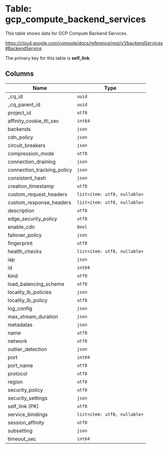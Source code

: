 # Table: gcp_compute_backend_services

This table shows data for GCP Compute Backend Services.

https://cloud.google.com/compute/docs/reference/rest/v1/backendServices#BackendService

The primary key for this table is **self_link**.

## Columns

| Name          | Type          |
| ------------- | ------------- |
|_cq_id|`uuid`|
|_cq_parent_id|`uuid`|
|project_id|`utf8`|
|affinity_cookie_ttl_sec|`int64`|
|backends|`json`|
|cdn_policy|`json`|
|circuit_breakers|`json`|
|compression_mode|`utf8`|
|connection_draining|`json`|
|connection_tracking_policy|`json`|
|consistent_hash|`json`|
|creation_timestamp|`utf8`|
|custom_request_headers|`list<item: utf8, nullable>`|
|custom_response_headers|`list<item: utf8, nullable>`|
|description|`utf8`|
|edge_security_policy|`utf8`|
|enable_cdn|`bool`|
|failover_policy|`json`|
|fingerprint|`utf8`|
|health_checks|`list<item: utf8, nullable>`|
|iap|`json`|
|id|`int64`|
|kind|`utf8`|
|load_balancing_scheme|`utf8`|
|locality_lb_policies|`json`|
|locality_lb_policy|`utf8`|
|log_config|`json`|
|max_stream_duration|`json`|
|metadatas|`json`|
|name|`utf8`|
|network|`utf8`|
|outlier_detection|`json`|
|port|`int64`|
|port_name|`utf8`|
|protocol|`utf8`|
|region|`utf8`|
|security_policy|`utf8`|
|security_settings|`json`|
|self_link (PK)|`utf8`|
|service_bindings|`list<item: utf8, nullable>`|
|session_affinity|`utf8`|
|subsetting|`json`|
|timeout_sec|`int64`|